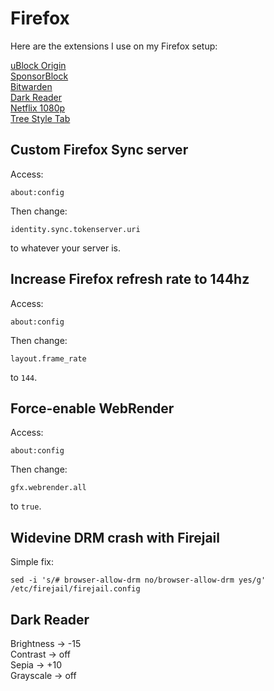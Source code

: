 # Firefox

Here are the extensions I use on my Firefox setup:

[uBlock Origin](https://addons.mozilla.org/fr/firefox/addon/ublock-origin/)  
[SponsorBlock](https://addons.mozilla.org/fr/firefox/addon/sponsorblock/)  
[Bitwarden](https://addons.mozilla.org/fr/firefox/addon/bitwarden-password-manager/)  
[Dark Reader](https://addons.mozilla.org/fr/firefox/addon/darkreader/)  
[Netflix 1080p](https://addons.mozilla.org/fr/firefox/addon/netflix-1080p-firefox/)  
[Tree Style Tab](https://addons.mozilla.org/fr/firefox/addon/tree-style-tab/)

## Custom Firefox Sync server
Access:
```
about:config
```

Then change:
```
identity.sync.tokenserver.uri
```
to whatever your server is.

## Increase Firefox refresh rate to 144hz
Access:
```
about:config
```

Then change:
```
layout.frame_rate
```
to `144`.

## Force-enable WebRender
Access:
```
about:config
```

Then change:
```
gfx.webrender.all
```
to `true`.

## Widevine DRM crash with Firejail
Simple fix:
```
sed -i 's/# browser-allow-drm no/browser-allow-drm yes/g' /etc/firejail/firejail.config
```

## Dark Reader
Brightness -> -15  
Contrast -> off  
Sepia -> +10  
Grayscale -> off